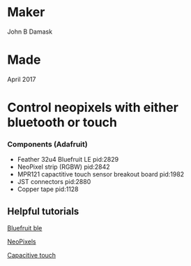 # Maker
John B Damask
# Made
April 2017
# Control neopixels with either bluetooth or touch
### Components (Adafruit)
* Feather 32u4 Bluefruit LE pid:2829
* NeoPixel strip (RGBW) pid:2842
* MPR121 capactitive touch sensor breakout board pid:1982
* JST connectors pid:2880
* Copper tape pid:1128
## Helpful tutorials
[Bluefruit ble](https://learn.adafruit.com/adafruit-feather-32u4-bluefruit-le)

[NeoPixels](https://learn.adafruit.com/adafruit-neopixel-uberguide/individual-neopixels?view=all)

[Capacitive touch](https://learn.adafruit.com/adafruit-mpr121-12-key-capacitive-touch-sensor-breakout-tutorial/wiring?view=all)

